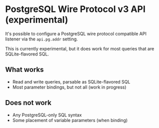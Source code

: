 # PostgreSQL Wire Protocol v3 API (experimental)

It's possible to configure a PostgreSQL wire protocol compatible API listener via the `api.pg.addr` setting.

This is currently experimental, but it does work for most queries that are SQLite-flavored SQL.

## What works

- Read and write queries, parsable as SQLite-flavored SQL
- Most parameter bindings, but not all (work in progress)

## Does not work

- Any PostgreSQL-only SQL syntax
- Some placement of variable parameters (when binding)